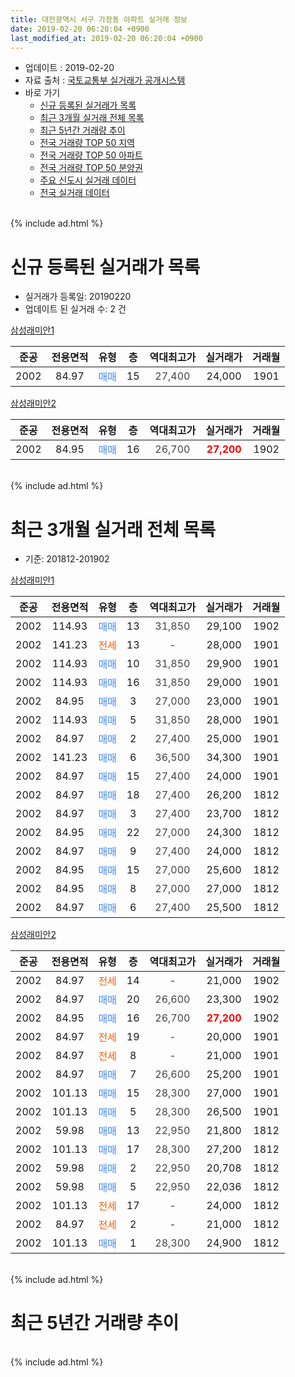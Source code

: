 ```yaml
---
title: 대전광역시 서구 가장동 아파트 실거래 정보
date: 2019-02-20 06:20:04 +0900
last_modified_at: 2019-02-20 06:20:04 +0900
---
```


* 업데이트 : 2019-02-20
* 자료 출처 : [국토교통부 실거래가 공개시스템](http://rt.molit.go.kr)
* 바로 가기
    * [신규 등록된 실거래가 목록](#신규-등록된-실거래가-목록)
    * [최근 3개월 실거래 전체 목록](#최근-3개월-실거래-전체-목록)
    * [최근 5년간 거래량 추이](#최근-5년간-거래량-추이)
    * [전국 거래량 TOP 50 지역](https://inasie.github.io/apt-trade-info/최근-3개월-전국에서-가장-거래가-많이-발생한-지역)
    * [전국 거래량 TOP 50 아파트](https://inasie.github.io/apt-trade-info/최근-3개월-전국에서-가장-거래가-많이-발생한-아파트)
    * [전국 거래량 TOP 50 분양권](https://inasie.github.io/apt-trade-info/최근-3개월-전국에서-가장-거래가-많이-발생한-분양권)
    * [주요 신도시 실거래 데이터](https://inasie.github.io/apt-trade-info/주요-신도시)
    * [전국 실거래 데이터](https://inasie.github.io/apt-trade-info/전국)
<br>
{% include ad.html %}
<br>

# 신규 등록된 실거래가 목록
* 실거래가 등록일: 20190220
* 업데이트 된 실거래 수: 2 건


[삼성래미안1](https://search.naver.com/search.naver?query=%EB%8C%80%EC%A0%84%EA%B4%91%EC%97%AD%EC%8B%9C+%EC%84%9C%EA%B5%AC+%EA%B0%80%EC%9E%A5%EB%8F%99+%EC%82%BC%EC%84%B1%EB%9E%98%EB%AF%B8%EC%95%881)

|준공|전용면적|유형|층|역대최고가|실거래가|거래월|
|:---:|:---:|:---:|:---:|:---:|:---:|:---:|
|2002|84.97|<span style="color:#4285f3">매매</span>|15|<span style="color:#444444">27,400</span>|24,000|1901|

[삼성래미안2](https://search.naver.com/search.naver?query=%EB%8C%80%EC%A0%84%EA%B4%91%EC%97%AD%EC%8B%9C+%EC%84%9C%EA%B5%AC+%EA%B0%80%EC%9E%A5%EB%8F%99+%EC%82%BC%EC%84%B1%EB%9E%98%EB%AF%B8%EC%95%882)

|준공|전용면적|유형|층|역대최고가|실거래가|거래월|
|:---:|:---:|:---:|:---:|:---:|:---:|:---:|
|2002|84.95|<span style="color:#4285f3">매매</span>|16|<span style="color:#444444">26,700</span>|<b><span style="color:#ff0000">27,200</span></b>|1902|


<br>
{% include ad.html %}
<br>

# 최근 3개월 실거래 전체 목록
* 기준: 201812-201902


[삼성래미안1](https://search.naver.com/search.naver?query=%EB%8C%80%EC%A0%84%EA%B4%91%EC%97%AD%EC%8B%9C+%EC%84%9C%EA%B5%AC+%EA%B0%80%EC%9E%A5%EB%8F%99+%EC%82%BC%EC%84%B1%EB%9E%98%EB%AF%B8%EC%95%881)

|준공|전용면적|유형|층|역대최고가|실거래가|거래월|
|:---:|:---:|:---:|:---:|:---:|:---:|:---:|
|2002|114.93|<span style="color:#4285f3">매매</span>|13|<span style="color:#444444">31,850</span>|29,100|1902|
|2002|141.23|<span style="color:#ff5a00">전세</span>|13|<span style="color:#444444">-</span>|28,000|1901|
|2002|114.93|<span style="color:#4285f3">매매</span>|10|<span style="color:#444444">31,850</span>|29,900|1901|
|2002|114.93|<span style="color:#4285f3">매매</span>|16|<span style="color:#444444">31,850</span>|29,000|1901|
|2002|84.95|<span style="color:#4285f3">매매</span>|3|<span style="color:#444444">27,000</span>|23,000|1901|
|2002|114.93|<span style="color:#4285f3">매매</span>|5|<span style="color:#444444">31,850</span>|28,000|1901|
|2002|84.97|<span style="color:#4285f3">매매</span>|2|<span style="color:#444444">27,400</span>|25,000|1901|
|2002|141.23|<span style="color:#4285f3">매매</span>|6|<span style="color:#444444">36,500</span>|34,300|1901|
|2002|84.97|<span style="color:#4285f3">매매</span>|15|<span style="color:#444444">27,400</span>|24,000|1901|
|2002|84.97|<span style="color:#4285f3">매매</span>|18|<span style="color:#444444">27,400</span>|26,200|1812|
|2002|84.97|<span style="color:#4285f3">매매</span>|3|<span style="color:#444444">27,400</span>|23,700|1812|
|2002|84.95|<span style="color:#4285f3">매매</span>|22|<span style="color:#444444">27,000</span>|24,300|1812|
|2002|84.97|<span style="color:#4285f3">매매</span>|9|<span style="color:#444444">27,400</span>|24,000|1812|
|2002|84.95|<span style="color:#4285f3">매매</span>|15|<span style="color:#444444">27,000</span>|25,600|1812|
|2002|84.95|<span style="color:#4285f3">매매</span>|8|<span style="color:#444444">27,000</span>|27,000|1812|
|2002|84.97|<span style="color:#4285f3">매매</span>|6|<span style="color:#444444">27,400</span>|25,500|1812|

[삼성래미안2](https://search.naver.com/search.naver?query=%EB%8C%80%EC%A0%84%EA%B4%91%EC%97%AD%EC%8B%9C+%EC%84%9C%EA%B5%AC+%EA%B0%80%EC%9E%A5%EB%8F%99+%EC%82%BC%EC%84%B1%EB%9E%98%EB%AF%B8%EC%95%882)

|준공|전용면적|유형|층|역대최고가|실거래가|거래월|
|:---:|:---:|:---:|:---:|:---:|:---:|:---:|
|2002|84.97|<span style="color:#ff5a00">전세</span>|14|<span style="color:#444444">-</span>|21,000|1902|
|2002|84.97|<span style="color:#4285f3">매매</span>|20|<span style="color:#444444">26,600</span>|23,300|1902|
|2002|84.95|<span style="color:#4285f3">매매</span>|16|<span style="color:#444444">26,700</span>|<b><span style="color:#ff0000">27,200</span></b>|1902|
|2002|84.97|<span style="color:#ff5a00">전세</span>|19|<span style="color:#444444">-</span>|20,000|1901|
|2002|84.97|<span style="color:#ff5a00">전세</span>|8|<span style="color:#444444">-</span>|21,000|1901|
|2002|84.97|<span style="color:#4285f3">매매</span>|7|<span style="color:#444444">26,600</span>|25,200|1901|
|2002|101.13|<span style="color:#4285f3">매매</span>|15|<span style="color:#444444">28,300</span>|27,000|1901|
|2002|101.13|<span style="color:#4285f3">매매</span>|5|<span style="color:#444444">28,300</span>|26,500|1901|
|2002|59.98|<span style="color:#4285f3">매매</span>|13|<span style="color:#444444">22,950</span>|21,800|1812|
|2002|101.13|<span style="color:#4285f3">매매</span>|17|<span style="color:#444444">28,300</span>|27,200|1812|
|2002|59.98|<span style="color:#4285f3">매매</span>|2|<span style="color:#444444">22,950</span>|20,708|1812|
|2002|59.98|<span style="color:#4285f3">매매</span>|5|<span style="color:#444444">22,950</span>|22,036|1812|
|2002|101.13|<span style="color:#ff5a00">전세</span>|17|<span style="color:#444444">-</span>|24,000|1812|
|2002|84.97|<span style="color:#ff5a00">전세</span>|2|<span style="color:#444444">-</span>|21,000|1812|
|2002|101.13|<span style="color:#4285f3">매매</span>|1|<span style="color:#444444">28,300</span>|24,900|1812|


<br>
{% include ad.html %}
<br>

# 최근 5년간 거래량 추이


<div style="width:100%;">
    <canvas id="deal_progress" height="200"></canvas>
</div>

<script>
new Chart(document.getElementById("deal_progress"), {
    type: 'line',
    data: {
        labels: ['201402','201403','201404','201405','201406','201407','201408','201409','201410','201411','201412','201501','201502','201503','201504','201505','201506','201507','201508','201509','201510','201511','201512','201601','201602','201603','201604','201605','201606','201607','201608','201609','201610','201611','201612','201701','201702','201703','201704','201705','201706','201707','201708','201709','201710','201711','201712','201801','201802','201803','201804','201805','201806','201807','201808','201809','201810','201811','201812','201901','201902'],
        datasets: [{
            label: '매매',
            pointRadius: 1,
            data: [8, 16, 9, 6, 12, 12, 9, 22, 11, 11, 17, 10, 9, 21, 15, 20, 16, 19, 17, 21, 23, 26, 8, 15, 10, 22, 13, 15, 20, 19, 15, 15, 29, 13, 19, 10, 14, 16, 6, 11, 14, 9, 14, 11, 9, 15, 9, 7, 9, 14, 10, 9, 11, 3, 10, 7, 18, 18, 12, 10, 3],
            borderColor: "rgba(255, 201, 14, 1)",
            backgroundColor: "rgba(255, 201, 14, 0.5)",
            fill: false,
            lineTension: 0
        },{
            label: '전월세',
            pointRadius: 1,
            data: [3, 15, 6, 10, 5, 7, 6, 11, 13, 11, 10, 8, 8, 15, 14, 8, 9, 7, 7, 3, 7, 8, 1, 7, 7, 8, 7, 12, 6, 6, 9, 9, 6, 10, 7, 12, 9, 8, 15, 8, 10, 7, 8, 4, 5, 8, 3, 3, 3, 7, 9, 3, 8, 7, 6, 5, 8, 9, 2, 3, 1],
            borderColor: "rgba(0, 141, 185, 1)",
            backgroundColor: "rgba(0, 141, 185, 0.5)",
            fill: false,
            lineTension: 0
        }
        ]
    },
    options: {
        responsive: true,
        title: {
            display: false
        },
        tooltips: {
            mode: 'index',
            intersect: false
        },
        hover: {
            mode: 'nearest',
            intersect: true
        },
        scales: {
            xAxes: [{
                display: true,
                scaleLabel: {
                    display: true,
                    labelString: '년/월'
                }
            }],
            yAxes: [{
                display: true,
                ticks: {
                    suggestedMin: 0,
                },
                scaleLabel: {
                    display: true,
                    labelString: '실거래 수'
                }
            }]
        }
    }
});

</script>


<br>
{% include ad.html %}
<br>

